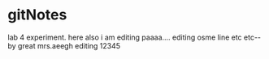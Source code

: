 # gitNotes
lab 4 experiment. 
here also i am editing paaaa....
editing osme line etc etc--by great mrs.aeegh
editing
12345
